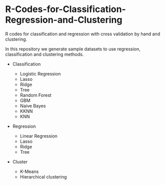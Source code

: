 # R-Codes-for-Classification-Regression-and-Clustering
R codes for classification and regression with cross validation by hand and clustering.

In this repository we generate sample datasets to use regression, classification and clustering methods.

- Classification

  - Logistic Regression
  - Lasso
  - Ridge
  - Tree
  - Random Forest
  - GBM
  - Naive Bayes
  - KKNN
  - KNN
  
- Regression

  - Linear Regression
  - Lasso
  - Ridge
  - Tree
  
- Cluster

  - K-Means
  - Hierarchical clustering
